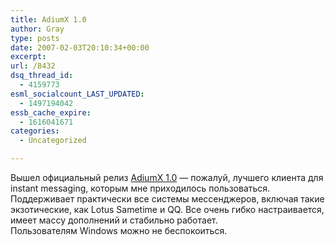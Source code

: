 ```yaml
---
title: AdiumX 1.0
author: Gray
type: posts
date: 2007-02-03T20:10:34+00:00
excerpt:
url: /8432
dsq_thread_id:
  - 4159773
esml_socialcount_LAST_UPDATED:
  - 1497194042
essb_cache_expire:
  - 1616041671
categories:
  - Uncategorized

---
```








Вышел официальный релиз <a href="http://adiumx.com/" target="_blank">AdiumX 1.0</a> &#8212; пожалуй, лучшего клиента для instant messaging, которым мне приходилось пользоваться. Поддерживает практически все системы мессенджеров, включая такие экзотические, как Lotus Sametime и QQ. Все очень гибко настраивается, имеет массу дополнений и стабильно работает.  
Пользователям Windows можно не беспокоиться.